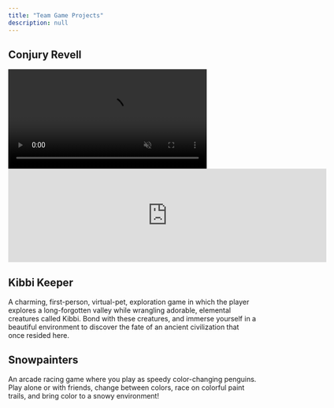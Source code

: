 ```yaml
---
title: "Team Game Projects"
description: null
---
```


## Conjury Revell

<video controls crossorigin="use-credentials" muted width="80%">
    <source src="https://cdn.akamai.steamstatic.com/steam/apps/256925996/movie_max_vp9.webm" type="video/webm">
</video>

<iframe src="https://store.steampowered.com/widget/2142850/" frameborder="0" width="646" height="190"></iframe>

## Kibbi Keeper

A charming, first-person, virtual-pet, exploration game in which the player explores a long-forgotten valley while wrangling adorable, elemental creatures called Kibbi. Bond with these creatures, and immerse yourself in a beautiful environment to discover the fate of an ancient civilization that once resided here.

## Snowpainters

An arcade racing game where you play as speedy color-changing penguins. Play alone or with friends, change between colors, race on colorful paint trails, and bring color to a snowy environment!
